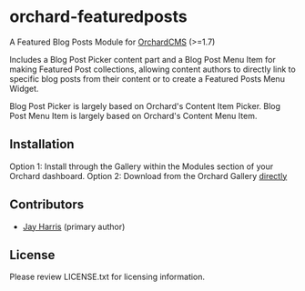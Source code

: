 # orchard-featuredposts

A Featured Blog Posts Module for [OrchardCMS](http://www.orchardproject.net/) (>=1.7)

Includes a Blog Post Picker content part and a Blog Post Menu Item for making Featured Post collections, allowing content authors to directly link to specific blog posts from their content or to create a Featured Posts Menu Widget.

Blog Post Picker is largely based on Orchard's Content Item Picker. Blog Post Menu Item is largely based on Orchard's Content Menu Item.

## Installation

Option 1: Install through the Gallery within the Modules section of your Orchard dashboard.
Option 2: Download from the Orchard Gallery [directly](http://gallery.orchardproject.net/List/Modules/Orchard.Module.Arana.FeaturedPosts)


## Contributors

- [Jay Harris](http://github.com/JayHarris) (primary author)



## License

Please review LICENSE.txt for licensing information.
